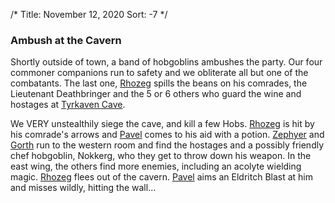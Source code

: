 /*
Title: November 12, 2020
Sort: -7
*/

### Ambush at the Cavern

Shortly outside of town, a band of hobgoblins ambushes the party. Our four commoner companions run to safety and we obliterate all but one of the combatants. The last one, [Rhozeg](%base_url%/people/rhozeg) spills the beans on his comrades, the Lieutenant Deathbringer and the 5 or 6 others who guard the wine and hostages at [Tyrkaven Cave](%base_url%/places/tyrkaven-cave).

We VERY unstealthily siege the cave, and kill a few Hobs. [Rhozeg](%base_url%/people/rhozeg) is hit by his comrade's arrows and [Pavel](%base_url%/players/pavel-kilkaelan) comes to his aid with a potion. [Zephyer](%base_url%/players/zephyer-vokasys) and [Gorth](%base_url%/players/gorth-clamly) run to the western room and find the hostages and a possibly friendly chef hobgoblin, Nokkerg, who they get to throw down his weapon. In the east wing, the others find more enemies, including an acolyte wielding magic. [Rhozeg](%base_url%/people/rhozeg) flees out of the cavern. [Pavel](%base_url%/players/pavel-kilkaelan) aims an Eldritch Blast at him and misses wildly, hitting the wall...